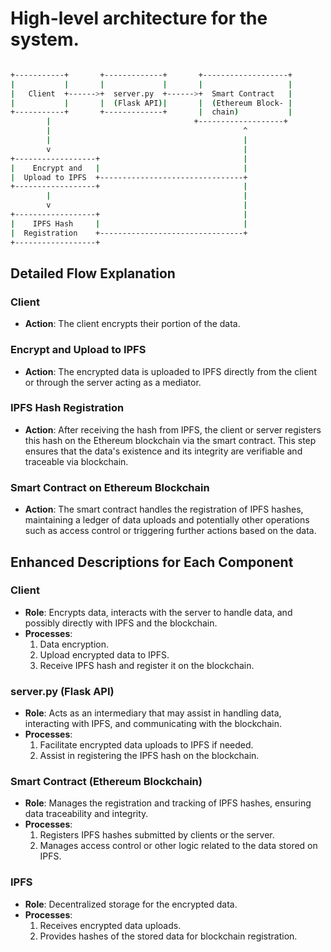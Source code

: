 
# High-level architecture for the system.

```bash

+-----------+       +-------------+       +-------------------+
|           |       |             |       |                   |
|   Client  +------>+  server.py  +------>+  Smart Contract   |
|           |       |  (Flask API)|       |  (Ethereum Block- |
+-----------+       +-------------+       |  chain)           |
        |                                +-------------------+
        |                                           ^
        |                                           |
        v                                           |
+------------------+                                |
|    Encrypt and   |                                |
|  Upload to IPFS  +--------------------------------+
+------------------+                                |
        |                                           |
        v                                           |
+------------------+                                |
|    IPFS Hash     |                                |
|  Registration    +--------------------------------+
+------------------+


```


## Detailed Flow Explanation

### Client
- **Action**: The client encrypts their portion of the data.

### Encrypt and Upload to IPFS
- **Action**: The encrypted data is uploaded to IPFS directly from the client or through the server acting as a mediator.

### IPFS Hash Registration
- **Action**: After receiving the hash from IPFS, the client or server registers this hash on the Ethereum blockchain via the smart contract. This step ensures that the data's existence and its integrity are verifiable and traceable via blockchain.

### Smart Contract on Ethereum Blockchain
- **Action**: The smart contract handles the registration of IPFS hashes, maintaining a ledger of data uploads and potentially other operations such as access control or triggering further actions based on the data.

## Enhanced Descriptions for Each Component

### Client
- **Role**: Encrypts data, interacts with the server to handle data, and possibly directly with IPFS and the blockchain.
- **Processes**:
  1. Data encryption.
  2. Upload encrypted data to IPFS.
  3. Receive IPFS hash and register it on the blockchain.

### server.py (Flask API)
- **Role**: Acts as an intermediary that may assist in handling data, interacting with IPFS, and communicating with the blockchain.
- **Processes**:
  1. Facilitate encrypted data uploads to IPFS if needed.
  2. Assist in registering the IPFS hash on the blockchain.

### Smart Contract (Ethereum Blockchain)
- **Role**: Manages the registration and tracking of IPFS hashes, ensuring data traceability and integrity.
- **Processes**:
  1. Registers IPFS hashes submitted by clients or the server.
  2. Manages access control or other logic related to the data stored on IPFS.

### IPFS
- **Role**: Decentralized storage for the encrypted data.
- **Processes**:
  1. Receives encrypted data uploads.
  2. Provides hashes of the stored data for blockchain registration.
